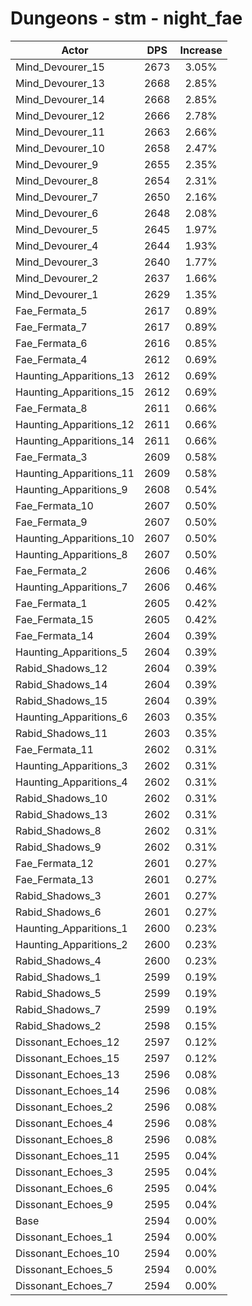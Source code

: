 # Dungeons - stm - night_fae
| Actor | DPS | Increase |
|---|:---:|:---:|
|Mind_Devourer_15|2673|3.05%|
|Mind_Devourer_13|2668|2.85%|
|Mind_Devourer_14|2668|2.85%|
|Mind_Devourer_12|2666|2.78%|
|Mind_Devourer_11|2663|2.66%|
|Mind_Devourer_10|2658|2.47%|
|Mind_Devourer_9|2655|2.35%|
|Mind_Devourer_8|2654|2.31%|
|Mind_Devourer_7|2650|2.16%|
|Mind_Devourer_6|2648|2.08%|
|Mind_Devourer_5|2645|1.97%|
|Mind_Devourer_4|2644|1.93%|
|Mind_Devourer_3|2640|1.77%|
|Mind_Devourer_2|2637|1.66%|
|Mind_Devourer_1|2629|1.35%|
|Fae_Fermata_5|2617|0.89%|
|Fae_Fermata_7|2617|0.89%|
|Fae_Fermata_6|2616|0.85%|
|Fae_Fermata_4|2612|0.69%|
|Haunting_Apparitions_13|2612|0.69%|
|Haunting_Apparitions_15|2612|0.69%|
|Fae_Fermata_8|2611|0.66%|
|Haunting_Apparitions_12|2611|0.66%|
|Haunting_Apparitions_14|2611|0.66%|
|Fae_Fermata_3|2609|0.58%|
|Haunting_Apparitions_11|2609|0.58%|
|Haunting_Apparitions_9|2608|0.54%|
|Fae_Fermata_10|2607|0.50%|
|Fae_Fermata_9|2607|0.50%|
|Haunting_Apparitions_10|2607|0.50%|
|Haunting_Apparitions_8|2607|0.50%|
|Fae_Fermata_2|2606|0.46%|
|Haunting_Apparitions_7|2606|0.46%|
|Fae_Fermata_1|2605|0.42%|
|Fae_Fermata_15|2605|0.42%|
|Fae_Fermata_14|2604|0.39%|
|Haunting_Apparitions_5|2604|0.39%|
|Rabid_Shadows_12|2604|0.39%|
|Rabid_Shadows_14|2604|0.39%|
|Rabid_Shadows_15|2604|0.39%|
|Haunting_Apparitions_6|2603|0.35%|
|Rabid_Shadows_11|2603|0.35%|
|Fae_Fermata_11|2602|0.31%|
|Haunting_Apparitions_3|2602|0.31%|
|Haunting_Apparitions_4|2602|0.31%|
|Rabid_Shadows_10|2602|0.31%|
|Rabid_Shadows_13|2602|0.31%|
|Rabid_Shadows_8|2602|0.31%|
|Rabid_Shadows_9|2602|0.31%|
|Fae_Fermata_12|2601|0.27%|
|Fae_Fermata_13|2601|0.27%|
|Rabid_Shadows_3|2601|0.27%|
|Rabid_Shadows_6|2601|0.27%|
|Haunting_Apparitions_1|2600|0.23%|
|Haunting_Apparitions_2|2600|0.23%|
|Rabid_Shadows_4|2600|0.23%|
|Rabid_Shadows_1|2599|0.19%|
|Rabid_Shadows_5|2599|0.19%|
|Rabid_Shadows_7|2599|0.19%|
|Rabid_Shadows_2|2598|0.15%|
|Dissonant_Echoes_12|2597|0.12%|
|Dissonant_Echoes_15|2597|0.12%|
|Dissonant_Echoes_13|2596|0.08%|
|Dissonant_Echoes_14|2596|0.08%|
|Dissonant_Echoes_2|2596|0.08%|
|Dissonant_Echoes_4|2596|0.08%|
|Dissonant_Echoes_8|2596|0.08%|
|Dissonant_Echoes_11|2595|0.04%|
|Dissonant_Echoes_3|2595|0.04%|
|Dissonant_Echoes_6|2595|0.04%|
|Dissonant_Echoes_9|2595|0.04%|
|Base|2594|0.00%|
|Dissonant_Echoes_1|2594|0.00%|
|Dissonant_Echoes_10|2594|0.00%|
|Dissonant_Echoes_5|2594|0.00%|
|Dissonant_Echoes_7|2594|0.00%|
